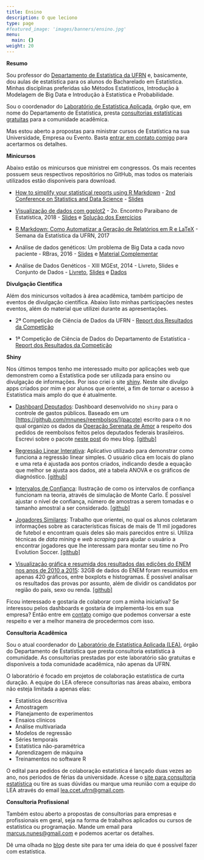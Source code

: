 ```yaml
---
title: Ensino
description: O que leciono
type: page
#featured_image: 'images/banners/ensino.jpg'
menu:
  main: {}
weight: 20
---
```


**Resumo**

Sou professor do [Departamento de Estatística da UFRN](http://www.estatistica.ccet.ufrn.br/) e, basicamente, dou aulas de estatística para os alunos do Bacharelado em Estatística. Minhas disciplinas preferidas são Métodos Estatísticos, Introdução à Modelagem de Big Data e Introdução à Estatística e Probabilidade.

Sou o coordenador do [Laboratório de Estatística Aplicada](http://lea.estatistica.ccet.ufrn.br/), órgão que, em nome do Departamento de Estatística, presta [consultorias estatísticas gratuitas](http://lea.estatistica.ccet.ufrn.br/) para a comunidade acadêmica.

Mas estou aberto a propostas para ministrar cursos de Estatística na sua Universidade, Empresa ou Evento. Basta <a href="https://marcusnunes.me/contato/">entrar em contato comigo</a> para acertarmos os detalhes.

**Minicursos**

Abaixo estão os minicursos que ministrei em congressos. Os mais recentes possuem seus respectivos repositórios no GitHub, mas todos os materiais utilizados estão disponíveis para download.



* [How to simplify your statistical reports using R Markdown](https://github.com/mnunes/2nd-csds) - [2nd Conference on Statistics and Data Science](http://www.csds2019.ime.ufba.br/) - [Slides](https://github.com/mnunes/2nd-csds/raw/master/presentation/presentation.pdf)



* [Visualização de dados com ggplot2](https://github.com/mnunes/curso.ggplot2) - 2o. Encontro Paraibano de Estatística, 2018 - [Slides](/images/minicursos/epbest-2018/slides.html) e [Solução dos Exercícios](/images/minicursos/epbest-2018/exercicios.Rmd)



* [R Markdown: Como Automatizar a Geração de Relatórios em R e LaTeX](https://github.com/mnunes/Curso-RMarkdown) - Semana da Estatística da UFRN, 2017



* Análise de dados genéticos: Um problema de Big Data a cada novo paciente - RBras, 2016 - [Slides](/images/minicursos/rbras-2016/slides.pdf) e [Material Complementar](/images/minicursos/rbras-2016/material.zip)



* Análise de Dados Genéticos - XIII MGEst, 2014 - Livreto, Slides e Conjunto de Dados - [Livreto](/images/minicursos/mgest-2014/livreto-mgest-2014.pdf), [Slides](/images/minicursos/mgest-2014/slides-mgest-2014.pdf) e [Dados](/images/minicursos/mgest-2014/GSE17274.txt)



**Divulgação Científica**

Além dos minicursos voltados à área acadêmica, também participo de eventos de divulgação científica. Abaixo listo minhas participações nestes eventos, além do material que utilizei durante as apresentações.


* 2ª Competição de Ciência de Dados da UFRN - [Report dos Resultados da Competição](https://marcusnunes.me/posts/resultados-da-competicao-de-ciencia-de-dados-da-ufrn-2019/)


* 1ª Competição de Ciência de Dados do Departamento de Estatística - [Report dos Resultados da Competição](https://marcusnunes.me/posts/como-foi-a-competicao-de-ciencia-de-dados/)



**Shiny**

Nos últimos tempos tenho me interessado muito por aplicações web que demonstrem como a Estatística pode ser utilizada para ensino ou divulgação de informações. Por isso criei o site [shiny](http://shiny.estatistica.ccet.ufrn.br/). Neste site divulgo apps criados por mim e por alunos que orientei, a fim de tornar o acesso à Estatística mais amplo do que é atualmente.

* [Dashboard Deputados](http://shiny.estatistica.ccet.ufrn.br/DashboardDeputados/): Dashboard desenvolvido no `shiny` para o controle de gastos públicos. Baseado em um [https://github.com/mnunes/reembolsos/](pacote) escrito para o `R` no qual organizo os dados da [Operação Serenata de Amor](https://serenata.ai/) a respeito dos pedidos de reembolsos feitos pelos deputados federais brasileiros. Escrevi sobre o pacote [neste post](http://marcusnunes.me/post/controle-de-gastos-publicos-como-verificar-quanto-os-deputados-federais-estao-gastando/) do meu blog. [[github]](https://github.com/raylandmagalhaes/Shiny-Reembolsos/)

* [Regressão Linear Interativa](http://shiny.estatistica.ccet.ufrn.br/regressao-linear-interativa/): Aplicativo utilizado para demonstrar como funciona a regressão linear simples. O usuário clica em locais do plano e uma reta é ajustada aos pontos criados, indicando desde a equação que melhor se ajusta aos dados, até a tabela ANOVA e os gráficos de diagnóstico. [[github]](https://github.com/mnunes/regressao)

* [Intervalos de Confiança](http://shiny.estatistica.ccet.ufrn.br/IC/): Ilustração de como os intervalos de confiança funcionam na teoria, através de simulação de Monte Carlo. É possível ajustar o nível de confiança, número de amostras a serem tomadas e o tamanho amostral a ser considerado. [[github]](https://github.com/mnunes/IntervalosDeConfianca)

* [Jogadores Similares](http://shiny.estatistica.ccet.ufrn.br/JogadoresSimilares/): Trabalho que orientei, no qual os alunos coletaram informações sobre as características físicas de mais de 11 mil jogadores de futebol e encontram quais deles são mais parecidos entre si. Utiliza técnicas de _data mining_ e _web scraping_ para ajudar o usuário a encontrar jogadores que lhe interessam para montar seu time no Pro Evolution Soccer. [[github]](https://github.com/soaresjulio/Jogadores-Similares)

* [Visualização gráfica e resumida dos resultados das edições do ENEM nos anos de 2010 a 2015](http://shiny.estatistica.ccet.ufrn.br/enem/): 32GB de dados do ENEM foram resumidos em apenas 420 gráficos, entre boxplots e histogramas. É possível analisar os resultados das provas por assunto, além de dividir os candidatos por região do país, sexo ou renda. [[github]](https://github.com/Marylaine/Visualiza-o-dos-Resultados-do-ENEM-2010-a-2015-)

Ficou interessado e gostaria de colaborar com a minha iniciativa? Se interessou pelos dashboards e gostaria de implementá-los em sua empresa? Então entre em [contato](https://marcusnunes.me/contato/) comigo que podemos conversar a este respeito e ver a melhor maneira de procedermos com isso.


**Consultoria Acadêmica**

Sou o atual coordenador do [Laboratório de Estatística Aplicada (LEA)](http://lea.estatistica.ccet.ufrn.br/), órgão do Departamento de Estatística que presta consultoria estatística à comunidade. As consultorias prestadas por este laboratório são gratuitas e disponíveis a toda comunidade acadêmica, não apenas da UFRN. 

O laboratório é focado em projetos de colaboração estatística de curta duração. A equipe do LEA oferece consultorias nas áreas abaixo, embora não esteja limitada a apenas elas:

- Estatística descritiva
- Amostragem
- Planejamento de experimentos
- Ensaios clínicos
- Análise multivariada
- Modelos de regressão
- Séries temporais
- Estatística não-paramétrica
- Aprendizagem de máquina
- Treinamentos no software R

O edital para pedidos de colaboração estatística é lançado duas vezes ao ano, nos períodos de férias da universidade. Acesse o [site para consultoria estatística](http://lea.estatistica.ccet.ufrn.br/) ou tire as suas dúvidas ou marque uma reunião com a equipe do LEA através do email [lea.ccet.ufrn@gmail.com](mailto:lea.ccet.ufrn@gmail.com).

**Consultoria Profissional**

Também estou aberto a propostas de consultorias para empresas e profissionais em geral, seja na forma de trabalhos aplicados ou cursos de estatística ou programação. Mande um email para [marcus.nunes@gmail.com](mailto:marcus.nunes@gmail.com) e podemos acertar os detalhes.

Dê uma olhada no [blog](https://marcusnunes.me/posts/) deste site para ter uma ideia do que é possível fazer com estatística.


